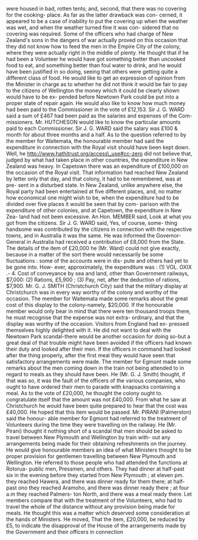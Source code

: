 were housed in bad, rotten tents; and, second, that there was no covering for the cooking- place. As far as the latter drawback was con- cerned, it appeared to be a case of inability to put the covering up when the weather was wet, and when the weather turned fine it was con- sidered that no covering was required. Some of the officers who had charge of New Zealand's sons in the dangers of war actually proved on this occasion that they did not know how to feed the men in the Empire City of the colony, where they were actually right in the middle of plenty. He thought that if he had been a Volunteer he would have got something better than uncooked food to eat, and something better than foul water to drink, and he would have been justified in so doing, seeing that others were getting quite a different class of food. He would like to get an expression of opinion from the Minister in charge as to whether he did not think it would be fair to pay to the citizens of Wellington the money which it could be clearly shown would have to be ex- pended before Newtown Park could be put into a proper state of repair again. He would also like to know how much money had been paid to the Commissioner in the vote of £12,153. Sir J. G. WARD said a sum of £467 had been paid as the salaries and expenses of the Com- missioners. Mr. HUTCHESON would like to know the particular amounts paid to each Commissioner. Sir J. G. WARD said the salary was £100 & month for about three months and a half. As to the question referred to by the member for Waitemata, the honourable member had said the expenditure in connection with the Royal visit should have been kept down. Well, he http://www.hathitrust.org/access\_use#cc-zero did not believe that, judged by what had taken place in other countries, the expenditure in New Zealand was heavy. In Capetown there was an expenditure of £100,000 on the occasion of the Royal visit. That information had reached New Zealand by letter only that day, and that colony, it had to be remembered, was at pre- sent in a disturbed state. In New Zealand, unlike anywhere else, the Royal party had been entertained at five different places, and, no matter how economical one might wish to be, when the expenditure had to be divided over five places it would be seen that by com- parison with the expenditure of other colonies, and at Capetown, the expenditure in New Zea- land had not been excessive. An Hon. MEMBER said, Look at what you got from the citizens. Sir J. G. WARD said, Yes, of course, some- thing handsome was contributed by the citizens in connection with the respective towns, and in Australia it was the same. He was informed the Governor-General in Australia had received a contribution of £8,000 from the State. The details of the item of £20,000 he (Mr. Ward) could not give exactly, because in a matter of the sort there would necessarily be some fluctuations : some of the accounts were in dis- pute and others had yet to be gone into. How- ever, approximately, the expenditure was : (1) VOL. OXIX .- 4. Cost of conveyance by sea and land, other than Government railways, $7,000: (2) Rations, £5,900 ; (3) Pay, net, after the deduction of rations, $7,900. Mr. G. J. SMITH (Christchurch City) said that the military display at Christchurch was in every way worthy of the colony and worthy of the occasion. The member for Waitemata made some remarks about the great cost of this display to the colony-namely, $20,000. If the honourable member would only bear in mind that there were ten thousand troops there, he must recognise that the expense was not extra- ordinary, and that the display was worthy of the occasion. Visitors from England had ex- pressed themselves highly delighted with it. He did not want to deal with the Newtown Park scandal-there would be another occasion for doing so-but a great deal of that trouble might have been avoided if the officers had known their duty and looked after their men. If the officers in command had looked after the thing properly, after the first meal they would have seen that satisfactory arrangements were made. The member for Egmont made some remarks about the men coming down in the train not being attended to in regard to meals as they should have been. He (Mr. G. J. Smith) thought, if that was so, it was the fault of the officers of the various companies, who ought to have ordered their men to parade with knapsacks containing a meal. As to the vote of £20,000, he thought the colony ought to. congratulate itself that the amount was not £40,000. From what he saw at Christchurch he would have been quite prepared to hear that the cost was £40,000. He hoped that this item would be passed. Mr. PIRANI (Palmerston) said the honour- able member for Egmont had referred to the treatment of Volunteers during the time they were travelling on the railway. He (Mr. Pirani) thought it nothing short of a scandal that men should be asked to travel between New Plymouth and Wellington by train with- out any arrangements being made for their obtaining refreshments on the journey. He would give honourable members an idea of what Ministers thought to be proper provision for gentlemen travelling between New Plymouth and Wellington. He referred to those people who had attended the functions at Rotorua- public men, Pressmen, and others. They had dinner at half-past six in the evening before they started from New Plymouth ; at eleven pm. they reached Hawera, and there was dinner ready for them there; at half-past ono they reached Aramoho, and there was dinner ready there ; at four a.m they reached Palmers- ton North, and there was a meal ready there. Let members compare that with the treatment of the Volunteers, who had to travel the whole of the distance without any provision being made for meals. He thought this was a matter which deserved some consideration at the hands of Ministers. He moved, That the item, £20,000, be reduced by £5, to indicate the disapproval of the House of the arrangements made by the Government and their officers in connection 